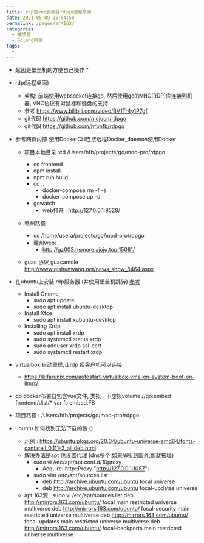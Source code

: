 ```yaml
---
title: rdp或vnc服务器rdpgo远程桌面
date: 2021-05-09 05:54:50
permalink: /pages/af4162/
categories:
  - 按项目
  - Golang项目
tags:
  - 
---
```



* 起因是堡垒机的方便自己操作
  * 

* rdp(远程桌面)
  * 架构: 前端使用websocket连接go, 然后使用go的VNC(RDP)库连接到机器, VNC协议有对鼠标和键盘的支持
  * 参考 https://www.bilibili.com/video/BV1Tr4y1P7gf
  * git代码  https://github.com/mojocn/rdpgo
  * git代码  https://github.com/hfbhfb/rdpgo 

* 参考网页内部 使用DockerCLI连接远程Docker_daemon使用Docker 
  * 项目本地目录 :cd /Users/hfb/projects/go/mod-pro/rdpgo
    * cd frontend
    * npm install
    * npm run build
    * cd ..
      * docker-compose rm -f -s 
      * docker-compose up -d 
    * gowatch
      * web打开 : http://127.0.0.1:9528/
  * 赣州路径
    * cd /home/usera/projects/go/mod-pro/rdpgo
    * 赣州web: 
      * http://gz003.nsmore.ajojo.top:15081/

  * guac 协议  guacamole http://www.qishunwang.net/news_show_8464.aspx



* 在ubuntu上安装 rdp服务器 (并使用堡垒机跳转) [参考](https://linuxize.com/post/how-to-install-xrdp-on-ubuntu-20-04/)
  * Install Gnome
    * sudo apt update
    * sudo apt install ubuntu-desktop
  * Install Xfce
    * sudo apt install xubuntu-desktop
  * Installing Xrdp
    * sudo apt install xrdp
    * sudo systemctl status xrdp
    * sudo adduser xrdp ssl-cert  
    * sudo systemctl restart xrdp



* virtualbox 自动重启,让rdp 瘦客户机可以连接
  * https://kifarunix.com/autostart-virtualbox-vms-on-system-boot-on-linux/


* go docker布署自包含vue文件, 类拟一下虚拟volume
//go:embed frontend/dist/*
var fs embed.FS
* 项目路径 : /Users/hfb/projects/go/mod-pro/rdpgo 



* ubuntu 如何找到无法下载的包 ()
  * 示例 : https://ubuntu.pkgs.org/20.04/ubuntu-universe-amd64/fonts-cantarell_0.111-2_all.deb.html
  * 解决办法是apt 也设置代理 (dns多个,如果解析到国外,那就被墙)
    * sudo vi /etc/apt/apt.conf.d/10proxy
      * Acquire::http::Proxy "http://127.0.0.1:1087";
    * sudo vim /etc/apt/sources.list
      *  deb http://archive.ubuntu.com/ubuntu focal universe
      *  deb http://archive.ubuntu.com/ubuntu focal-updates universe
  * apt 163源  : sudo vi /etc/apt/sources.list
deb http://mirrors.163.com/ubuntu/ focal main restricted universe multiverse
deb http://mirrors.163.com/ubuntu/ focal-security main restricted universe multiverse
deb http://mirrors.163.com/ubuntu/ focal-updates main restricted universe multiverse
deb http://mirrors.163.com/ubuntu/ focal-backports main restricted universe multiverse

